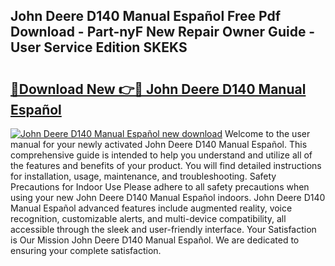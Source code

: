 ## John Deere D140 Manual Español Free Pdf Download - Part-nyF New Repair Owner Guide - User Service Edition SKEKS

# <h2><a href="http://bc89726.oget.top/?id=John+Deere+D140+Manual+Espa%c3%b1ol">🔗Download New 👉🔴 John Deere D140 Manual Español</a></h2>

[![John Deere D140 Manual Español new download](https://i.imgur.com/5g1atiW.png)](http://bc89726.oget.top/?id=John+Deere+D140+Manual+Espa%c3%b1ol)
Welcome to the user manual for your newly activated John Deere D140 Manual Español. This comprehensive guide is intended to help you understand and utilize all of the features and benefits of your product. You will find detailed instructions for installation, usage, maintenance, and troubleshooting. Safety Precautions for Indoor Use Please adhere to all safety precautions when using your new John Deere D140 Manual Español indoors. John Deere D140 Manual Español advanced features include augmented reality, voice recognition, customizable alerts, and multi-device compatibility, all accessible through the sleek and user-friendly interface. Your Satisfaction is Our Mission John Deere D140 Manual Español. We are dedicated to ensuring your complete satisfaction.
